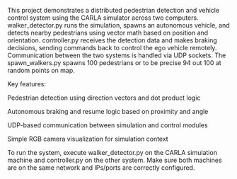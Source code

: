 This project demonstrates a distributed pedestrian detection and vehicle control system using the CARLA simulator across two computers. walker_detector.py runs the simulation, spawns an autonomous vehicle, and detects nearby pedestrians using vector math based on position and orientation. controller.py receives the detection data and makes braking decisions, sending commands back to control the ego vehicle remotely. Communication between the two systems is handled via UDP sockets. The spawn_walkers.py spawns 100 pedestrians or to be precise 94 out 100 at random points on map. 

Key features:

Pedestrian detection using direction vectors and dot product logic

Autonomous braking and resume logic based on proximity and angle

UDP-based communication between simulation and control modules

Simple RGB camera visualization for simulation context

To run the system, execute walker_detector.py on the CARLA simulation machine and controller.py on the other system. Make sure both machines are on the same network and IPs/ports are correctly configured.
